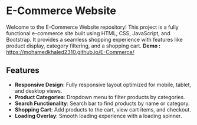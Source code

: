 # E-Commerce Website

Welcome to the E-Commerce Website repository! This project is a fully functional e-commerce site built using HTML, CSS, JavaScript, and Bootstrap. It provides a seamless shopping experience with features like product display, category filtering, and a shopping cart.
 **Demo :** https://mohamedkhaled2310.github.io/E-Commerce/
## Features

- **Responsive Design**: Fully responsive layout optimized for mobile, tablet, and desktop views.
- **Product Categories**: Dropdown menu to filter products by categories.
- **Search Functionality**: Search bar to find products by name or category.
- **Shopping Cart**: Add products to the cart, view cart items, and checkout.
- **Loading Overlay**: Smooth loading experience with a loading spinner.
